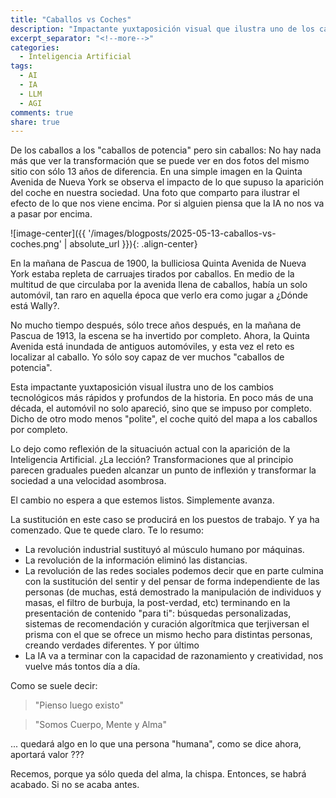 ```yaml
---
title: "Caballos vs Coches"
description: "Impactante yuxtaposición visual que ilustra uno de los cambios tecnológicos más rápidos y profundos de la historia"
excerpt_separator: "<!--more-->"
categories:
  - Inteligencia Artificial
tags:
  - AI
  - IA
  - LLM
  - AGI
comments: true
share: true
---
```


De los caballos a los "caballos de potencia" pero sin caballos: No hay nada más que ver la transformación que se puede ver en dos fotos del mismo sitio con sólo 13 años de diferencia. En una simple imagen en la Quinta Avenida de Nueva York se observa el impacto de lo que supuso la aparición del coche en nuestra sociedad. Una foto que comparto para ilustrar el efecto de lo que nos viene encima. Por si alguien piensa que la IA no nos va a pasar por encima.

![image-center]({{ '/images/blogposts/2025-05-13-caballos-vs-coches.png' | absolute_url }}){: .align-center}

<!--more-->

En la mañana de Pascua de 1900, la bulliciosa Quinta Avenida de Nueva York estaba repleta de carruajes tirados por caballos. En medio de la multitud de que circulaba por la avenida llena de caballos, había un solo automóvil, tan raro en aquella época que verlo era como jugar a ¿Dónde está Wally?.

No mucho tiempo después, sólo trece años después, en la mañana de Pascua de 1913, la escena se ha invertido por completo. Ahora, la Quinta Avenida está inundada de antiguos automóviles, y esta vez el reto es localizar al caballo. Yo sólo soy capaz de ver muchos "caballos de potencia".

Esta impactante yuxtaposición visual ilustra uno de los cambios tecnológicos más rápidos y profundos de la historia. En poco más de una década, el automóvil no solo apareció, sino que se impuso por completo. Dicho de otro modo menos "polite", el coche quitó del mapa a los caballos por completo.

Lo dejo como reflexión de la situaciuón actual con la aparición de la Inteligencia Artificial. ¿La lección? Transformaciones que al principio parecen graduales pueden alcanzar un punto de inflexión y transformar la sociedad a una velocidad asombrosa. 

El cambio no espera a que estemos listos. Simplemente avanza.

La sustitución en este caso se producirá en los puestos de trabajo. Y ya ha comenzado. Que te quede claro. Te lo resumo:

- La revolución industrial sustituyó al músculo humano por máquinas.
- La revolución de la información eliminó las distancias.
- La revolución de las redes sociales podemos decir que en parte culmina con la sustitución del sentir y del pensar de forma independiente de las personas (de muchas, está demostrado la manipulación de individuos y masas, el filtro de burbuja, la post-verdad, etc) terminando en la presentación de contenido "para ti": búsquedas personalizadas, sistemas de recomendación y curación algorítmica que terjiversan el prisma con el que se ofrece un mismo hecho para distintas personas, creando verdades diferentes. Y por último
- La IA va a terminar con la capacidad de razonamiento y creatividad, nos vuelve más tontos día a día. 

Como se suele decir:
> "Pienso luego existo" 

> "Somos Cuerpo, Mente y Alma"

... quedará algo en lo que una persona "humana", como  se dice ahora, aportará valor ??? 

Recemos, porque ya sólo queda del alma, la chispa. Entonces, se habrá acabado. 
Si no se acaba antes. 
